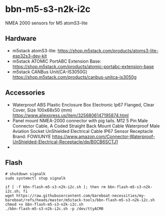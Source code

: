 # bbn-m5-s3-n2k-i2c
NMEA 2000 sensors for M5 atomS3-lite

## Hardware

- m5stack atomS3-lite: https://shop.m5stack.com/products/atoms3-lite-esp32s3-dev-kit
- m5stack ATOMIC PortABC Extension Base: https://shop.m5stack.com/products/atomic-portabc-extension-base
- m5stack CANBus Unit(CA-IS3050G) https://shop.m5stack.com/products/canbus-unitca-is3050g

## Accessories

- Waterproof ABS Plastic Enclosure Box Electronic Ip67 Flanged, Clear Cover, Size 100x68x50 (mm)  https://www.aliexpress.us/item/3256806147195874.html
- Panel mount NMEA-2000 connector with pig tails. M12 5 Pin Male Connector Cable, A Coded Straight Back Mount Cable
Waterproof Male Aviation Socket UnShielded Electrical Cable IP67 Sensor Receptacle Brand: FOWIUNYE https://www.amazon.com/Connector-Waterproof-UnShielded-Electrical-Receptacle/dp/B0CB6SCTJ1
- 

## Flash

````
# shutdown signalk
sudo systemctl stop signalk

if [ -f bbn-flash-m5-s3-n2k-i2c.sh ]; then rm bbn-flash-m5-s3-n2k-i2c.sh; fi
wget https://raw.githubusercontent.com/bareboat-necessities/my-bareboat/refs/heads/master/m5stack-tools/bbn-flash-m5-s3-n2k-i2c.sh
chmod +x bbn-flash-m5-s3-n2k-i2c.sh
./bbn-flash-m5-s3-n2k-i2c.sh -p /dev/ttyACM0

````
